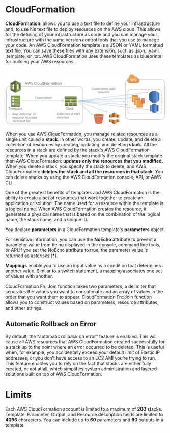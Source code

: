 # CloudFormation

**CloudFormation**: allows you to use a text file to define your infrastructure and, to use his text file to deploy resources on the AWS cloud. This allows for the defining of your infrastructure as code and you can manage your infrastructure with the same version control tools that you use to manage your code. An AWS CloudFormation template is a JSON or YAML formatted text file. You can save these files with any extension, such as .json, .yaml, .template, or .txt. AWS CloudFormation uses these templates as blueprints for building your AWS resources.

<br/>

<img src="./diagram/cloudformation.png">

<br/>

When you use AWS CloudFormation, you manage related resources as a single unit called a **stack**. In other words, you create, update, and delete a collection of resources by creating, updating, and deleting **stack**. All the resources in a stack are defined by the stack's AWS CloudFormation template. When you update a stack, you modify the original stack template then AWS CloudFormation: **updates only the resources that you modified.** When you delete a stack, you specify the stack to delete, and AWS CloudFormation: **deletes the stack and all the resources in that stack**. You can delete stacks by using the AWS CloudFormation console, API, or AWS CLI.

One of the greatest benefits of templates and AWS CloudFormation is the ability to create a set of resources that work together to create an application or solution. The name used for a resource within the template is a logical name. When AWS CloudFormation creates the resource, it generates a physical name that is based on the combination of the logical name, the stack name, and a unique ID.

You declare **parameters** in a CloudFormation template's **parameters** object.

For sensitive information, you can use the **NoEcho** attribute to prevent a parameter value from being displayed in the console, command line tools, or API.If you set the NoEcho attribute to true, the parameter value is returned as asterisks (**\***).

**Mappings** enable you to use an input value as a condition that determines another value. Similar to a switch statement, a mapping associates one set of values with another.

CloudFormation Fn::Join function takes two parameters, a delimiter that separates the values you want to concatenate and an array of values in the order that you want them to appear. CloudFormation Fn::Join function allows you to construct values based on parameters, resource attributes, and other strings.

## Automatic Rollback on Error

By default, the “automatic rollback on error” feature is enabled. This will cause all AWS resources that AWS CloudFormation created successfully for a stack up to the point where an error occurred to be deleted. This is useful when, for example, you accidentally exceed your default limit of Elastic IP addresses, or you don’t have access to an EC2 AMI you’re trying to run. This feature enables you to rely on the fact that stacks are either fully created, or not at all, which simplifies system administration and layered solutions built on top of AWS CloudFormation.

# Limits

Each AWS CloudFormation account is limited to a maximum of **200** stacks.
Template, Parameter, Output, and Resource description fields are limited to **4096** characters.
You can include up to **60** parameters and **60** outputs in a template.

